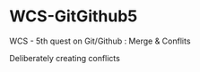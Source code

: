 # WCS-GitGithub5
WCS - 5th quest on Git/Github : Merge &amp; Conflits

Deliberately creating conflicts
